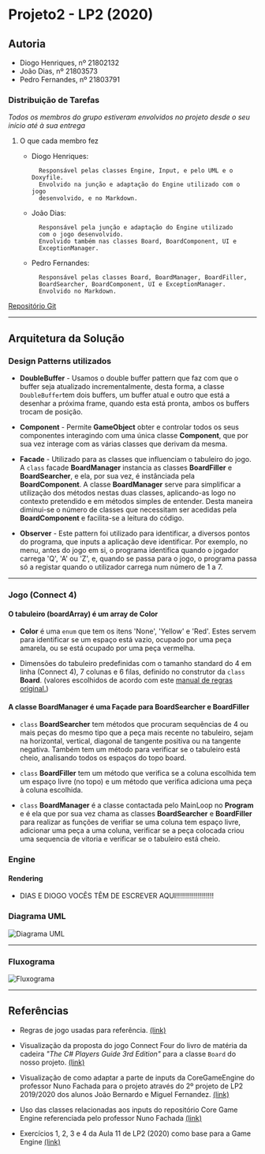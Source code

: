 # Projeto2 - LP2 (2020)

## Autoria

* Diogo Henriques, nº 21802132
* João Dias, nº 21803573
* Pedro Fernandes, nº 21803791

### Distribuição de Tarefas

_Todos os membros do grupo estiveram envolvidos no projeto desde o seu
início até à sua entrega_

1. O que cada membro fez
    * Diogo Henriques:

            Responsável pelas classes Engine, Input, e pelo UML e o Doxyfile.
            Envolvido na junção e adaptação do Engine utilizado com o jogo
            desenvolvido, e no Markdown.

    * João Dias:

            Responsável pela junção e adaptação do Engine utilizado
            com o jogo desenvolvido.
            Envolvido também nas classes Board, BoardComponent, UI e
            ExceptionManager.

    * Pedro Fernandes:

            Responsável pelas classes Board, BoardManager, BoardFiller,
            BoardSearcher, BoardComponent, UI e ExceptionManager.
            Envolvido no Markdown.

[Repositório Git](https://github.com/PTblack/Projeto2_LP2_2020)

---

## Arquitetura da Solução

### Design Patterns utilizados

* **DoubleBuffer** - Usamos o double buffer pattern que faz com que o buffer
  seja atualizado incrementalmente, desta forma, a classe `DoubleBuffer`tem dois
  buffers, um buffer atual e outro que está a desenhar a próxima frame, quando
  esta está pronta, ambos os buffers trocam de posição.

* **Component** - Permite **GameObject** obter e controlar todos os seus
  componentes interagindo com uma única classe **Component**, que por sua vez
  interage com as várias classes que derivam da mesma.

* **Facade** - Utilizado para as classes que influenciam o tabuleiro do jogo. A
  `class` facade **BoardManager** instancia as classes **BoardFiller** e
  **BoardSearcher**, e ela, por sua vez, é instânciada pela **BoardComponent**.
  A classe **BoardManager** serve para simplificar a utilização dos métodos
  nestas duas classes, aplicando-as logo no contexto pretendido e em métodos
  simples de entender. Desta maneira diminui-se o número de classes que
  necessitam ser acedidas pela **BoardComponent** e facilita-se a leitura do
  código.
  
* **Observer** - Este pattern foi utilizado para identificar, a diversos pontos
  do programa, que inputs a aplicação deve identificar. Por exemplo, no menu,
  antes do jogo em si, o programa identifica quando o jogador carrega 'Q', 'A'
  ou 'Z', e, quando se passa para o jogo, o programa passa só a registar quando
  o utilizador carrega num número de 1 a 7.

---

### Jogo (Connect 4)

#### O tabuleiro (boardArray) é um array de Color

* **Color** é uma `enum` que tem os itens 'None', 'Yellow' e 'Red'.
  Estes servem para identificar se um espaço está vazio, ocupado por uma
  peça amarela, ou se está ocupado por uma peça vermelha.

* Dimensões do tabuleiro predefinidas com o tamanho standard do 4 em linha
  (Connect 4), 7 colunas e 6 filas, definido no construtor da `class` **Board**.
  (valores escolhidos de acordo com este
  [manual de regras original.](https://www.fgbradleys.com/rules/Connect%20Four.pdf))

#### A classe BoardManager é uma Façade para BoardSearcher e BoardFiller

* `class` **BoardSearcher** tem métodos que procuram sequências de 4 ou mais
  peças do mesmo tipo que a peça mais recente no tabuleiro, sejam na horizontal,
  vertical, diagonal de tangente positiva ou na tangente negativa. Também tem um
  método para verificar se o tabuleiro está cheio, analisando todos os espaços
  do topo board.

* `class` **BoardFiller** tem um método que verifica se a coluna escolhida tem
  um espaço livre (no topo) e um método que verifica adiciona uma peça à coluna
  escolhida.

* `class` **BoardManager** é a classe contactada pelo MainLoop no **Program** e
  é ela que por sua vez chama as classes **BoardSearcher** e **BoardFiller**
  para realizar as funções de verifiar se uma coluna tem espaço livre, adicionar
  uma peça a uma coluna, verificar se a peça colocada criou uma sequencia de
  vitoria e verificar se o tabuleiro está cheio.

### Engine

#### Rendering

* DIAS E DIOGO VOCÊS TÊM DE ESCREVER AQUI!!!!!!!!!!!!!!!!!!!

### Diagrama UML

![Diagrama UML](/images/UML.png)

---

### Fluxograma

![Fluxograma](/images/flowchart.png)

---

## Referências

* Regras de jogo usadas para referência.
  [(link)](https://www.fgbradleys.com/rules/Connect%20Four.pdf)

* Visualização da proposta do jogo Connect Four do livro de matéria da cadeira
  _"The C# Players Guide 3rd Edition"_ para a classe `Board` do nosso projeto.
  [(link)](https://starboundsoftware.com/books/c-sharp/try-it-out/connect-four)

* Visualização de como adaptar a parte de inputs da CoreGameEngine do professor
  Nuno Fachada para o projeto através do 2º projeto de LP2 2019/2020 dos alunos
  João Bernardo e Miguel Fernandez.
  [(link)](https://github.com/JBernardoRebelo/Projeto2_LPII_Fernandez_Rebelo)

* Uso das classes relacionadas aos inputs do repositório Core Game Engine
  referenciada pelo professor Nuno Fachada
  [(link)](https://github.com/fakenmc/CoreGameEngine)

* Exercícios 1, 2, 3 e 4 da Aula 11 de LP2 (2020) como base para a Game Engine
  [(link)](https://github.com/VideojogosLusofona/lp2_2020_aulas/tree/main/Aula11)
